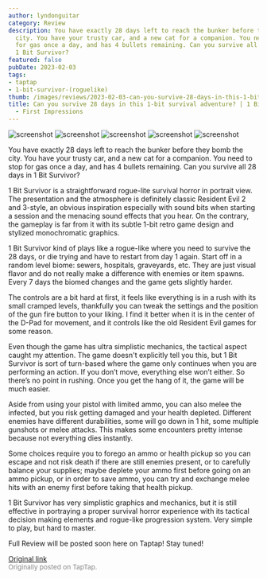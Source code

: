 ```yaml
---
author: lyndonguitar
category: Review
description: You have exactly 28 days left to reach the bunker before they bomb the
  city. You have your trusty car, and a new cat for a companion. You need to stop
  for gas once a day, and has 4 bullets remaining. Can you survive all 28 days in
  1 Bit Survivor?
featured: false
pubDate: 2023-02-03
tags:
- taptap
- 1-bit-survivor-(roguelike)
thumb: /images/reviews/2023-02-03-can-you-survive-28-days-in-this-1-bit-survival-adventure--1-bit-survivor---first-impressi-0.avif
title: Can you survive 28 days in this 1-bit survival adventure? | 1 Bit Survivor
  - First Impressions
---
```


<div class="gallery">
  <img src="/images/reviews/2023-02-03-can-you-survive-28-days-in-this-1-bit-survival-adventure--1-bit-survivor---first-impressi-0.avif" alt="screenshot" />
  <img src="/images/reviews/2023-02-03-can-you-survive-28-days-in-this-1-bit-survival-adventure--1-bit-survivor---first-impressi-1.avif" alt="screenshot" />
  <img src="/images/reviews/2023-02-03-can-you-survive-28-days-in-this-1-bit-survival-adventure--1-bit-survivor---first-impressi-2.avif" alt="screenshot" />
  <img src="/images/reviews/2023-02-03-can-you-survive-28-days-in-this-1-bit-survival-adventure--1-bit-survivor---first-impressi-3.avif" alt="screenshot" />
  <img src="/images/reviews/2023-02-03-can-you-survive-28-days-in-this-1-bit-survival-adventure--1-bit-survivor---first-impressi-4.avif" alt="screenshot" />
</div>

You have exactly 28 days left to reach the bunker before they bomb the city. You have your trusty car, and a new cat for a companion. You need to stop for gas once a day, and has 4 bullets remaining. Can you survive all 28 days in 1 Bit Survivor?

1 Bit Survivor is a straightforward rogue-lite survival horror in portrait view. The presentation and the atmosphere is definitely classic Resident Evil 2 and 3-style, an obvious inspiration especially with sound bits when starting a session and the menacing sound effects that you hear. On the contrary, the gameplay is far from it with its subtle 1-bit retro game design and stylized monochromatic graphics.

1 Bit Survivor kind of plays like a rogue-like where you need to survive the 28 days, or die trying and have to restart from day 1 again. Start off in a random level biome: sewers, hospitals, graveyards, etc. They are just visual flavor and do not really make a difference with enemies or item spawns. Every 7 days the biomed changes and the game gets slightly harder.

The controls are a bit hard at first, it feels like everything is in a rush with its small cramped levels, thankfully you can tweak the settings and the position of the gun fire button to your liking. I find it better when it is in the center of the D-Pad for movement, and it controls like the old Resident Evil games for some reason.

Even though the game has ultra simplistic mechanics, the tactical aspect caught my attention. The game doesn't explicitly tell you this, but 1 Bit Survivor is sort of turn-based where the game only continues when you are performing an action. If you don’t move, everything else won’t either. So there’s no point in rushing. Once you get the hang of it, the game will be much easier.

Aside from using your pistol with limited ammo, you can also melee the infected, but you risk getting damaged and your health depleted. Different enemies have different durabilities, some will go down in 1 hit, some multiple gunshots or melee attacks. This makes some encounters pretty intense because not everything dies instantly.

Some choices require you to forego an ammo or health pickup so you can escape and not risk death if there are still enemies present, or to carefully balance your supplies; maybe deplete your ammo first before going on an ammo pickup, or in order to save ammo, you can try and exchange melee hits with an enemy first before taking that health pickup.

1 Bit Survivor has very simplistic graphics and mechanics, but it is still effective in portraying a proper survival horror experience with its tactical decision making elements and rogue-like progression system. Very simple to play, but hard to master.

Full Review will be posted soon here on Taptap! Stay tuned!

[Original link](https://www.taptap.io/post/4430351)<br><span style="font-size: 0.95em; color: #888;">Originally posted on TapTap.</span>